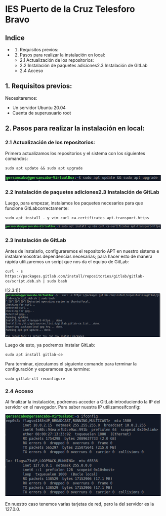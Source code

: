 # IES Puerto de la Cruz Telesforo Bravo

## Indice

- 1. Requisitos previos:
- 2. Pasos para realizar la instalación en local:
   - 2.1 Actualización de los repositorios:
   - 2.2 Instalación de paquetes adiciones2.3 Instalación de GitLab
   - 2.4 Acceso

## 1. Requisitos previos:

Necesitaremos:

- Un servidor Ubuntu 20.04
- Cuenta de superusuario root

## 2. Pasos para realizar la instalación en local:

### 2.1 Actualización de los repositorios:

Primero actualizamos los repositorios y el sistema con los siguientes comandos:

```
sudo apt update && sudo apt upgrade
```

![2.1](https://github.com/GersanCabo/Uso-de-Git/blob/main/img/instalacion%20de%20GitLab/2.1.png)

### 2.2 Instalación de paquetes adiciones2.3 Instalación de GitLab

Luego, para empezar, instalamos los paquetes necesarios para que funcione GitLabcorrectamente:

```
sudo apt install - y vim curl ca-certificates apt-transport-https
```

![2.2](https://github.com/GersanCabo/Uso-de-Git/blob/main/img/instalacion%20de%20GitLab/2.2.png)

### 2.3 Instalación de GitLab

Antes de instalarlo, configuraremos el repositorio APT en nuestro sistema e instalaremosotras dependencias necesarias; para hacer esto de manera rápida utilizaremos un script
que nos da el equipo de GitLab:

```
curl - s https://packages.gitlab.com/install/repositories/gitlab/gitlab-ce/script.deb.sh | sudo bash
```

![2.3.1](![2.1](https://github.com/GersanCabo/Uso-de-Git/blob/main/img/instalacion%20de%20GitLab/2.3.1.png)

Luego de esto, ya podremos instalar GitLab:

```
sudo apt install gitlab-ce
```

Para terminar, ejecutamos el siguiente comando para terminar la configuración y esperamosa que termine:

```
sudo gitlab-ctl reconfigure
```
### 2.4 Acceso

Al finalizar la instalación, podremos acceder a GitLab introduciendo la IP del servidor en el
navegador. Para saber nuestra IP utilizamosifconfig:

![2.4.1](https://github.com/GersanCabo/Uso-de-Git/blob/main/img/instalacion%20de%20GitLab/2.4.1.png)

En nuestro caso tenemos varias tarjetas de red, pero la del servidor es la 127.0.0.
